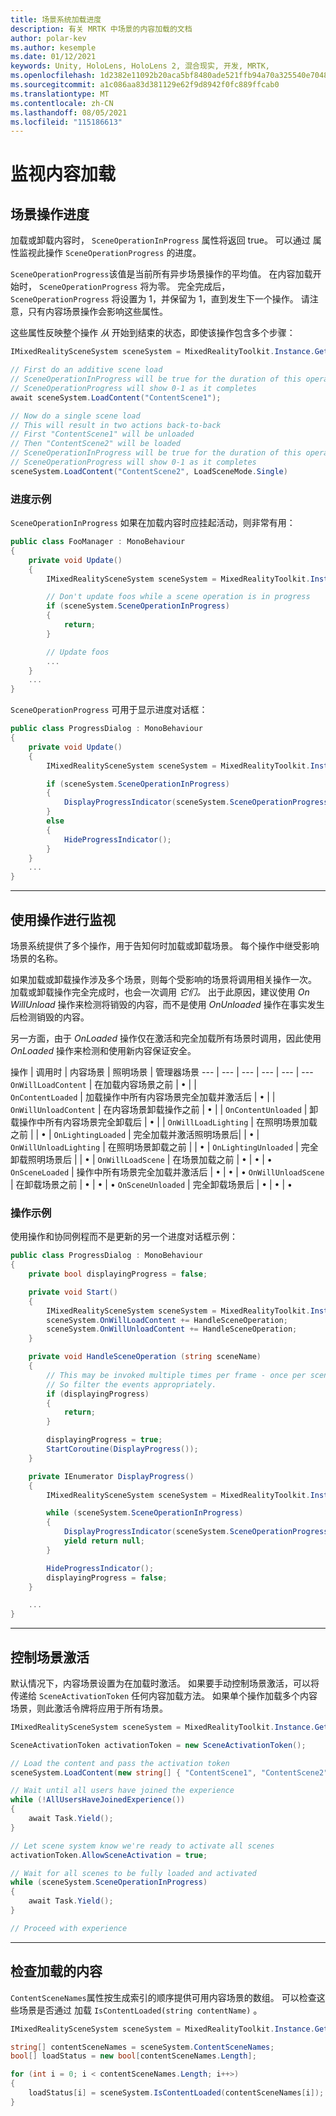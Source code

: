 ```yaml
---
title: 场景系统加载进度
description: 有关 MRTK 中场景的内容加载的文档
author: polar-kev
ms.author: kesemple
ms.date: 01/12/2021
keywords: Unity, HoloLens, HoloLens 2, 混合现实, 开发, MRTK,
ms.openlocfilehash: 1d2382e11092b20aca5bf8480ade521ffb94a70a325540e70487d7f581e8cf15
ms.sourcegitcommit: a1c086aa83d381129e62f9d8942f0fc889ffcab0
ms.translationtype: MT
ms.contentlocale: zh-CN
ms.lasthandoff: 08/05/2021
ms.locfileid: "115186613"
---
```

# <a name="monitoring-content-loading"></a>监视内容加载

## <a name="scene-operation-progress"></a>场景操作进度

加载或卸载内容时， `SceneOperationInProgress` 属性将返回 true。 可以通过 属性监视此操作 `SceneOperationProgress` 的进度。

`SceneOperationProgress`该值是当前所有异步场景操作的平均值。 在内容加载开始时， `SceneOperationProgress` 将为零。 完全完成后， `SceneOperationProgress` 将设置为 1，并保留为 1，直到发生下一个操作。 请注意，只有内容场景操作会影响这些属性。

这些属性反映整个操作 *从* 开始到结束的状态，即使该操作包含多个步骤：

```c#
IMixedRealitySceneSystem sceneSystem = MixedRealityToolkit.Instance.GetService<IMixedRealitySceneSystem>();

// First do an additive scene load
// SceneOperationInProgress will be true for the duration of this operation
// SceneOperationProgress will show 0-1 as it completes
await sceneSystem.LoadContent("ContentScene1");

// Now do a single scene load
// This will result in two actions back-to-back
// First "ContentScene1" will be unloaded
// Then "ContentScene2" will be loaded
// SceneOperationInProgress will be true for the duration of this operation
// SceneOperationProgress will show 0-1 as it completes
sceneSystem.LoadContent("ContentScene2", LoadSceneMode.Single)
```

### <a name="progress-examples"></a>进度示例

`SceneOperationInProgress` 如果在加载内容时应挂起活动，则非常有用：

```c#
public class FooManager : MonoBehaviour
{
    private void Update()
    {
        IMixedRealitySceneSystem sceneSystem = MixedRealityToolkit.Instance.GetService<IMixedRealitySceneSystem>();

        // Don't update foos while a scene operation is in progress
        if (sceneSystem.SceneOperationInProgress)
        {
            return;
        }

        // Update foos
        ...
    }
    ...
}
```

`SceneOperationProgress` 可用于显示进度对话框：

```c#
public class ProgressDialog : MonoBehaviour
{
    private void Update()
    {
        IMixedRealitySceneSystem sceneSystem = MixedRealityToolkit.Instance.GetService<IMixedRealitySceneSystem>();

        if (sceneSystem.SceneOperationInProgress)
        {
            DisplayProgressIndicator(sceneSystem.SceneOperationProgress);
        }
        else
        {
            HideProgressIndicator();
        }
    }
    ...
}
```

---

## <a name="monitoring-with-actions"></a>使用操作进行监视

场景系统提供了多个操作，用于告知何时加载或卸载场景。 每个操作中继受影响场景的名称。

如果加载或卸载操作涉及多个场景，则每个受影响的场景将调用相关操作一次。 加载或卸载操作完全完成时，也会一次调用 *它们。* 出于此原因，建议使用 *On WillUnload* 操作来检测将销毁的内容，而不是使用 *OnUnloaded* 操作在事实发生后检测销毁的内容。

另一方面，由于 *OnLoaded* 操作仅在激活和完全加载所有场景时调用，因此使用 *OnLoaded* 操作来检测和使用新内容保证安全。

操作 | 调用时 | 内容场景 | 照明场景 | 管理器场景
--- | --- | --- | --- | --- | ---
`OnWillLoadContent` | 在加载内容场景之前 | • | |  
`OnContentLoaded` | 加载操作中所有内容场景完全加载并激活后 | • | |
`OnWillUnloadContent` | 在内容场景卸载操作之前 | • | |
`OnContentUnloaded` | 卸载操作中所有内容场景完全卸载后 | • | |
`OnWillLoadLighting` | 在照明场景加载之前 | | • |
`OnLightingLoaded` | 完全加载并激活照明场景后| | • |
`OnWillUnloadLighting` | 在照明场景卸载之前 | | • |
`OnLightingUnloaded` | 完全卸载照明场景后 | | • |
`OnWillLoadScene` | 在场景加载之前 | • | • | •
`OnSceneLoaded` | 操作中所有场景完全加载并激活后 | • | • | •
`OnWillUnloadScene` | 在卸载场景之前 | • | • | •
`OnSceneUnloaded` | 完全卸载场景后 |  • | • | •

### <a name="action-examples"></a>操作示例

使用操作和协同例程而不是更新的另一个进度对话框示例：

```c#
public class ProgressDialog : MonoBehaviour
{
    private bool displayingProgress = false;

    private void Start()
    {
        IMixedRealitySceneSystem sceneSystem = MixedRealityToolkit.Instance.GetService<IMixedRealitySceneSystem>();
        sceneSystem.OnWillLoadContent += HandleSceneOperation;
        sceneSystem.OnWillUnloadContent += HandleSceneOperation;
    }

    private void HandleSceneOperation (string sceneName)
    {
        // This may be invoked multiple times per frame - once per scene being loaded or unloaded.
        // So filter the events appropriately.
        if (displayingProgress)
        {
            return;
        }

        displayingProgress = true;
        StartCoroutine(DisplayProgress());
    }

    private IEnumerator DisplayProgress()
    {
        IMixedRealitySceneSystem sceneSystem = MixedRealityToolkit.Instance.GetService<IMixedRealitySceneSystem>();

        while (sceneSystem.SceneOperationInProgress)
        {
            DisplayProgressIndicator(sceneSystem.SceneOperationProgress);
            yield return null;
        }

        HideProgressIndicator();
        displayingProgress = false;
    }

    ...
}
```

---

## <a name="controlling-scene-activation"></a>控制场景激活

默认情况下，内容场景设置为在加载时激活。 如果要手动控制场景激活，可以将 传递给 `SceneActivationToken` 任何内容加载方法。 如果单个操作加载多个内容场景，则此激活令牌将应用于所有场景。

```c#
IMixedRealitySceneSystem sceneSystem = MixedRealityToolkit.Instance.GetService<IMixedRealitySceneSystem>();

SceneActivationToken activationToken = new SceneActivationToken();

// Load the content and pass the activation token
sceneSystem.LoadContent(new string[] { "ContentScene1", "ContentScene2", "ContentScene3" }, LoadSceneMode.Additive, activationToken);

// Wait until all users have joined the experience
while (!AllUsersHaveJoinedExperience())
{
    await Task.Yield();
}

// Let scene system know we're ready to activate all scenes
activationToken.AllowSceneActivation = true;

// Wait for all scenes to be fully loaded and activated
while (sceneSystem.SceneOperationInProgress)
{
    await Task.Yield();
}

// Proceed with experience
```

---

## <a name="checking-which-content-is-loaded"></a>检查加载的内容

`ContentSceneNames`属性按生成索引的顺序提供可用内容场景的数组。 可以检查这些场景是否通过 加载 `IsContentLoaded(string contentName)` 。

```c#
IMixedRealitySceneSystem sceneSystem = MixedRealityToolkit.Instance.GetService<IMixedRealitySceneSystem>();

string[] contentSceneNames = sceneSystem.ContentSceneNames;
bool[] loadStatus = new bool[contentSceneNames.Length];

for (int i = 0; i < contentSceneNames.Length; i++>)
{
    loadStatus[i] = sceneSystem.IsContentLoaded(contentSceneNames[i]);
}
```
